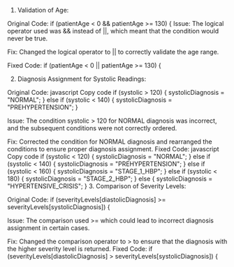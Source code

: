 1. Validation of Age:

Original Code: if (patientAge < 0 && patientAge >= 130) {
Issue: The logical operator used was && instead of ||, which meant that the condition would never be true.

Fix: Changed the logical operator to || to correctly validate the age range.

Fixed Code: if (patientAge < 0 || patientAge >= 130) {

2. Diagnosis Assignment for Systolic Readings:

Original Code:
javascript
Copy code
if (systolic > 120) {
  systolicDiagnosis = "NORMAL";
} else if (systolic < 140) {
  systolicDiagnosis = "PREHYPERTENSION";
}

Issue: The condition systolic > 120 for NORMAL diagnosis was incorrect, and the subsequent conditions were not correctly ordered.

Fix: Corrected the condition for NORMAL diagnosis and rearranged the conditions to ensure proper diagnosis assignment.
Fixed Code:
javascript
Copy code
if (systolic < 120) {
  systolicDiagnosis = "NORMAL";
} else if (systolic < 140) {
  systolicDiagnosis = "PREHYPERTENSION";
} else if (systolic < 160) {
  systolicDiagnosis = "STAGE_1_HBP";
} else if (systolic < 180) {
  systolicDiagnosis = "STAGE_2_HBP";
} else {
  systolicDiagnosis = "HYPERTENSIVE_CRISIS";
}
3. Comparison of Severity Levels:

Original Code: if (severityLevels[diastolicDiagnosis] >= severityLevels[systolicDiagnosis]) {

Issue: The comparison used >= which could lead to incorrect diagnosis assignment in certain cases.

Fix: Changed the comparison operator to > to ensure that the diagnosis with the higher severity level is returned.
Fixed Code: if (severityLevels[diastolicDiagnosis] > severityLevels[systolicDiagnosis]) {
